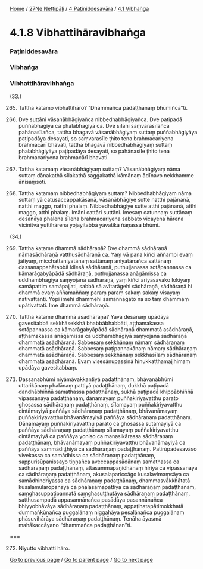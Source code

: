 
[Home](/) / [27Ne Nettipāḷi](/tipitaka/27Ne.md) / [4 Paṭiniddesavāra](/tipitaka/27Ne/4.md) / [4.1 Vibhaṅga](/tipitaka/27Ne/4/4.1.md)

# 4.1.8 Vibhattihāravibhaṅga

### Paṭiniddesavāra

### Vibhaṅga

### Vibhattihāravibhaṅga

(33.)

265. Tattha katamo vibhattihāro? “Dhammañca padaṭṭhānaṃ bhūmiñcā”ti.

266. Dve suttāni vāsanābhāgiyañca nibbedhabhāgiyañca. Dve paṭipadā puññabhāgiyā ca phalabhāgiyā ca. Dve sīlāni saṃvarasīlañca pahānasīlañca, tattha bhagavā vāsanābhāgiyaṃ suttaṃ puññabhāgiyāya paṭipadāya desayati, so saṃvarasīle ṭhito tena brahmacariyena brahmacārī bhavati, tattha bhagavā nibbedhabhāgiyaṃ suttaṃ phalabhāgiyāya paṭipadāya desayati, so pahānasīle ṭhito tena brahmacariyena brahmacārī bhavati.

267. Tattha katamaṃ vāsanābhāgiyaṃ suttaṃ? Vāsanābhāgiyaṃ nāma suttaṃ dānakathā sīlakathā saggakathā kāmānaṃ ādīnavo nekkhamme ānisaṃsoti.

268. Tattha katamaṃ nibbedhabhāgiyaṃ suttaṃ? Nibbedhabhāgiyaṃ nāma suttaṃ yā catusaccappakāsanā, vāsanābhāgiye sutte natthi pajānanā, natthi maggo, natthi phalaṃ. Nibbedhabhāgiye sutte atthi pajānanā, atthi maggo, atthi phalaṃ. Imāni cattāri suttāni. Imesaṃ catunnaṃ suttānaṃ desanāya phalena sīlena brahmacariyena sabbato vicayena hārena vicinitvā yuttihārena yojayitabbā yāvatikā ñāṇassa bhūmi.

(34.)

269. Tattha katame dhammā sādhāraṇā? Dve dhammā sādhāraṇā nāmasādhāraṇā vatthusādhāraṇā ca. Yaṃ vā pana kiñci aññampi evaṃ jātiyaṃ, micchattaniyatānaṃ sattānaṃ aniyatānañca sattānaṃ dassanappahātabbā kilesā sādhāraṇā, puthujjanassa sotāpannassa ca kāmarāgabyāpādā sādhāraṇā, puthujjanassa anāgāmissa ca uddhambhāgiyā saṃyojanā sādhāraṇā, yaṃ kiñci ariyasāvako lokiyaṃ samāpattiṃ samāpajjati, sabbā sā avītarāgehi sādhāraṇā, sādhāraṇā hi dhammā evaṃ aññamaññaṃ paraṃ paraṃ sakaṃ sakaṃ visayaṃ nātivattanti. Yopi imehi dhammehi samannāgato na so taṃ dhammaṃ upātivattati. Ime dhammā sādhāraṇā.

270. Tattha katame dhammā asādhāraṇā? Yāva desanaṃ upādāya gavesitabbā sekkhāsekkhā bhabbābhabbāti, aṭṭhamakassa sotāpannassa ca kāmarāgabyāpādā sādhāraṇā dhammatā asādhāraṇā, aṭṭhamakassa anāgāmissa ca uddhambhāgiyā saṃyojanā sādhāraṇā dhammatā asādhāraṇā. Sabbesaṃ sekkhānaṃ nāmaṃ sādhāraṇaṃ dhammatā asādhāraṇā. Sabbesaṃ paṭipannakānaṃ nāmaṃ sādhāraṇaṃ dhammatā asādhāraṇā. Sabbesaṃ sekkhānaṃ sekkhasīlaṃ sādhāraṇaṃ dhammatā asādhāraṇā. Evaṃ visesānupassinā hīnukkaṭṭhamajjhimaṃ upādāya gavesitabbaṃ.

271. Dassanabhūmi niyāmāvakkantiyā padaṭṭhānaṃ, bhāvanābhūmi uttarikānaṃ phalānaṃ pattiyā padaṭṭhānaṃ, dukkhā paṭipadā dandhābhiññā samathassa padaṭṭhānaṃ, sukhā paṭipadā khippābhiññā vipassanāya padaṭṭhānaṃ, dānamayaṃ puññakiriyavatthu parato ghosassa sādhāraṇaṃ padaṭṭhānaṃ, sīlamayaṃ puññakiriyavatthu cintāmayiyā paññāya sādhāraṇaṃ padaṭṭhānaṃ, bhāvanāmayaṃ puññakiriyavatthu bhāvanāmayiyā paññāya sādhāraṇaṃ padaṭṭhānaṃ. Dānamayaṃ puññakiriyavatthu parato ca ghosassa sutamayiyā ca paññāya sādhāraṇaṃ padaṭṭhānaṃ sīlamayaṃ puññakiriyavatthu cintāmayiyā ca paññāya yoniso ca manasikārassa sādhāraṇaṃ padaṭṭhānaṃ, bhāvanāmayaṃ puññakiriyavatthu bhāvanāmayiyā ca paññāya sammādiṭṭhiyā ca sādhāraṇaṃ padaṭṭhānaṃ. Patirūpadesavāso vivekassa ca samādhissa ca sādhāraṇaṃ padaṭṭhānaṃ, sappurisūpanissayo tiṇṇañca aveccappasādānaṃ samathassa ca sādhāraṇaṃ padaṭṭhānaṃ, attasammāpaṇidhānaṃ hiriyā ca vipassanāya ca sādhāraṇaṃ padaṭṭhānaṃ, akusalapariccāgo kusalavīmaṃsāya ca samādhindriyassa ca sādhāraṇaṃ padaṭṭhānaṃ, dhammasvākkhātatā kusalamūlaropanāya ca phalasamāpattiyā ca sādhāraṇaṃ padaṭṭhānaṃ, saṃghasuppaṭipannatā saṃghasuṭṭhutāya sādhāraṇaṃ padaṭṭhānaṃ, satthusampadā appasannānañca pasādāya pasannānañca bhiyyobhāvāya sādhāraṇaṃ padaṭṭhānaṃ, appaṭihatapātimokkhatā dummaṅkūnañca puggalānaṃ niggahāya pesalānañca puggalānaṃ phāsuvihārāya sādhāraṇaṃ padaṭṭhānaṃ. Tenāha āyasmā mahākaccāyano “dhammañca padaṭṭhānan”ti.

===

272. Niyutto vibhatti hāro.



[Go to previous page](/tipitaka/27Ne/4/4.1/4.1.7.md) / [Go to parent page](/tipitaka/27Ne/4/4.1.md) / [Go to next page](/tipitaka/27Ne/4/4.1/4.1.9.md)


